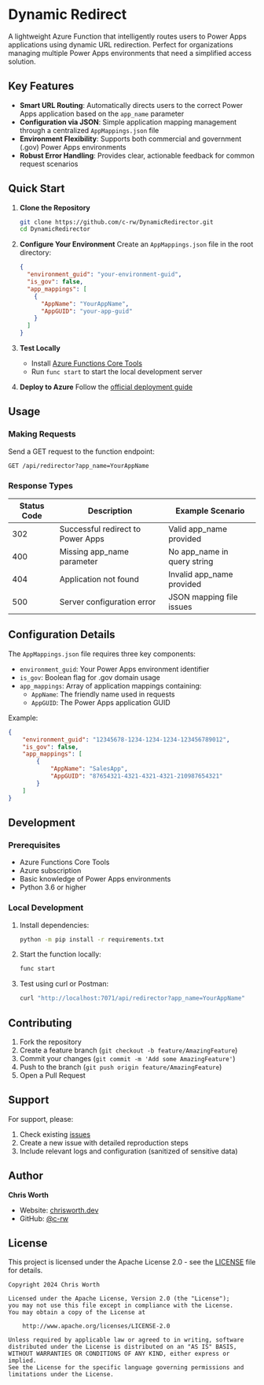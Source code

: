 # Dynamic Redirect

A lightweight Azure Function that intelligently routes users to Power Apps applications using dynamic URL redirection. Perfect for organizations managing multiple Power Apps environments that need a simplified access solution.

## Key Features

- **Smart URL Routing**: Automatically directs users to the correct Power Apps application based on the `app_name` parameter
- **Configuration via JSON**: Simple application mapping management through a centralized `AppMappings.json` file
- **Environment Flexibility**: Supports both commercial and government (.gov) Power Apps environments
- **Robust Error Handling**: Provides clear, actionable feedback for common request scenarios

## Quick Start

1. **Clone the Repository**
   ```bash
   git clone https://github.com/c-rw/DynamicRedirector.git
   cd DynamicRedirector
   ```

2. **Configure Your Environment**
   Create an `AppMappings.json` file in the root directory:
   ```json
   {
     "environment_guid": "your-environment-guid",
     "is_gov": false,
     "app_mappings": [
       {
         "AppName": "YourAppName",
         "AppGUID": "your-app-guid"
       }
     ]
   }
   ```

3. **Test Locally**
   - Install [Azure Functions Core Tools](https://learn.microsoft.com/azure/azure-functions/functions-run-local)
   - Run `func start` to start the local development server

4. **Deploy to Azure**
   Follow the [official deployment guide](https://learn.microsoft.com/azure/azure-functions/functions-deployment-technologies)

## Usage

### Making Requests

Send a GET request to the function endpoint:
```http
GET /api/redirector?app_name=YourAppName
```

### Response Types

| Status Code | Description | Example Scenario |
|-------------|-------------|------------------|
| 302 | Successful redirect to Power Apps | Valid app_name provided |
| 400 | Missing app_name parameter | No app_name in query string |
| 404 | Application not found | Invalid app_name provided |
| 500 | Server configuration error | JSON mapping file issues |

## Configuration Details

The `AppMappings.json` file requires three key components:

- `environment_guid`: Your Power Apps environment identifier
- `is_gov`: Boolean flag for .gov domain usage
- `app_mappings`: Array of application mappings containing:
  - `AppName`: The friendly name used in requests
  - `AppGUID`: The Power Apps application GUID

Example:
```json
{
    "environment_guid": "12345678-1234-1234-1234-123456789012",
    "is_gov": false,
    "app_mappings": [
        {
            "AppName": "SalesApp",
            "AppGUID": "87654321-4321-4321-4321-210987654321"
        }
    ]
}
```

## Development

### Prerequisites

- Azure Functions Core Tools
- Azure subscription
- Basic knowledge of Power Apps environments
- Python 3.6 or higher

### Local Development

1. Install dependencies:
   ```bash
   python -m pip install -r requirements.txt
   ```

2. Start the function locally:
   ```bash
   func start
   ```

3. Test using curl or Postman:
   ```bash
   curl "http://localhost:7071/api/redirector?app_name=YourAppName"
   ```

## Contributing

1. Fork the repository
2. Create a feature branch (`git checkout -b feature/AmazingFeature`)
3. Commit your changes (`git commit -m 'Add some AmazingFeature'`)
4. Push to the branch (`git push origin feature/AmazingFeature`)
5. Open a Pull Request

## Support

For support, please:

1. Check existing [issues](https://github.com/c-rw/DynamicRedirector/issues)
2. Create a new issue with detailed reproduction steps
3. Include relevant logs and configuration (sanitized of sensitive data)

## Author

**Chris Worth**
- Website: [chrisworth.dev](https://chrisworth.dev)
- GitHub: [@c-rw](https://github.com/c-rw)

## License

This project is licensed under the Apache License 2.0 - see the [LICENSE](LICENSE) file for details.

```
Copyright 2024 Chris Worth

Licensed under the Apache License, Version 2.0 (the "License");
you may not use this file except in compliance with the License.
You may obtain a copy of the License at

    http://www.apache.org/licenses/LICENSE-2.0

Unless required by applicable law or agreed to in writing, software
distributed under the License is distributed on an "AS IS" BASIS,
WITHOUT WARRANTIES OR CONDITIONS OF ANY KIND, either express or implied.
See the License for the specific language governing permissions and
limitations under the License.
```
